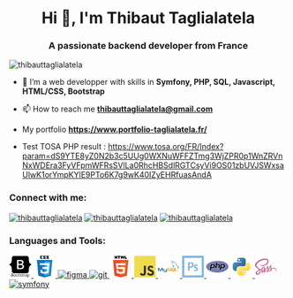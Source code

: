 <h1 align="center">Hi 👋, I'm Thibaut Taglialatela</h1>
<h3 align="center">A passionate backend developer from France</h3>

<p align="left"> <img src="https://komarev.com/ghpvc/?username=thibauttaglialatela&label=Profile%20views&color=0e75b6&style=flat" alt="thibauttaglialatela" /> </p>

- 🌱 I’m a web developper with skills in  **Symfony, PHP, SQL, Javascript, HTML/CSS, Bootstrap**

- 📫 How to reach me **thibauttaglialatela@gmail.com**
- My portfolio **https://www.portfolio-taglialatela.fr/**
- Test TOSA PHP result : https://www.tosa.org/FR/Index?param=dS9YTE8yZ0N2b3c5UUg0WXNuWFFZTmg3WjZPR0p1WnZRVnNxWDEra3FyVFpmWFRsSVlLa0RhcHBSdlRGTCsyVi9OS01zbUVJSWxsaUlwK1orYmpKYlE9PTo6K7g9wK40IZyEHRfuasAndA

<h3 align="left">Connect with me:</h3>
<p align="left">
<a href="https://codepen.io/thibauttaglialatela" target="blank"><img align="center" src="https://raw.githubusercontent.com/rahuldkjain/github-profile-readme-generator/master/src/images/icons/Social/codepen.svg" alt="thibauttaglialatela" height="30" width="40" /></a>
<a href="https://linkedin.com/in/thibauttaglialatela" target="blank"><img align="center" src="https://raw.githubusercontent.com/rahuldkjain/github-profile-readme-generator/master/src/images/icons/Social/linked-in-alt.svg" alt="thibauttaglialatela" height="30" width="40" /></a>
<a href="https://codesandbox.com/thibauttaglialatela" target="blank"><img align="center" src="https://raw.githubusercontent.com/rahuldkjain/github-profile-readme-generator/master/src/images/icons/Social/codesandbox.svg" alt="thibauttaglialatela" height="30" width="40" /></a>
</p>

<h3 align="left">Languages and Tools:</h3>
<p align="left"> <a href="https://getbootstrap.com" target="_blank" rel="noreferrer"> <img src="https://raw.githubusercontent.com/devicons/devicon/master/icons/bootstrap/bootstrap-plain-wordmark.svg" alt="bootstrap" width="40" height="40"/> </a> <a href="https://www.w3schools.com/css/" target="_blank" rel="noreferrer"> <img src="https://raw.githubusercontent.com/devicons/devicon/master/icons/css3/css3-original-wordmark.svg" alt="css3" width="40" height="40"/> </a> <a href="https://www.figma.com/" target="_blank" rel="noreferrer"> <img src="https://www.vectorlogo.zone/logos/figma/figma-icon.svg" alt="figma" width="40" height="40"/> </a> <a href="https://git-scm.com/" target="_blank" rel="noreferrer"> <img src="https://www.vectorlogo.zone/logos/git-scm/git-scm-icon.svg" alt="git" width="40" height="40"/> </a> <a href="https://www.w3.org/html/" target="_blank" rel="noreferrer"> <img src="https://raw.githubusercontent.com/devicons/devicon/master/icons/html5/html5-original-wordmark.svg" alt="html5" width="40" height="40"/> </a> <a href="https://developer.mozilla.org/en-US/docs/Web/JavaScript" target="_blank" rel="noreferrer"> <img src="https://raw.githubusercontent.com/devicons/devicon/master/icons/javascript/javascript-original.svg" alt="javascript" width="40" height="40"/> </a> <a href="https://www.mysql.com/" target="_blank" rel="noreferrer"> <img src="https://raw.githubusercontent.com/devicons/devicon/master/icons/mysql/mysql-original-wordmark.svg" alt="mysql" width="40" height="40"/> </a> <a href="https://www.photoshop.com/en" target="_blank" rel="noreferrer"> <img src="https://raw.githubusercontent.com/devicons/devicon/master/icons/photoshop/photoshop-line.svg" alt="photoshop" width="40" height="40"/> </a> <a href="https://www.php.net" target="_blank" rel="noreferrer"> <img src="https://raw.githubusercontent.com/devicons/devicon/master/icons/php/php-original.svg" alt="php" width="40" height="40"/> </a> <a href="https://www.python.org" target="_blank" rel="noreferrer"> <img src="https://raw.githubusercontent.com/devicons/devicon/master/icons/python/python-original.svg" alt="python" width="40" height="40"/> </a> <a href="https://sass-lang.com" target="_blank" rel="noreferrer"> <img src="https://raw.githubusercontent.com/devicons/devicon/master/icons/sass/sass-original.svg" alt="sass" width="40" height="40"/> </a> <a href="https://symfony.com" target="_blank" rel="noreferrer"> <img src="https://symfony.com/logos/symfony_black_03.svg" alt="symfony" width="40" height="40"/> </a> </p>

